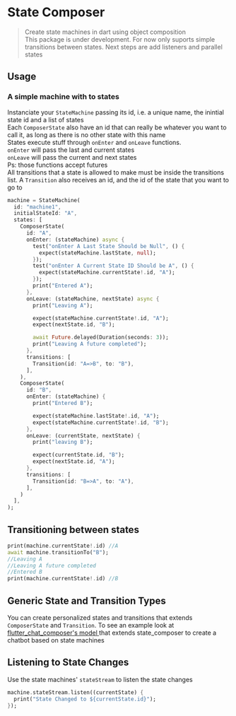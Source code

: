 # State Composer
>Create state machines in dart using object composition <br>
>This package is under development. For now only suports simple transitions between states. Next steps are add listeners and parallel states

## Usage
### A simple machine with to states
Instanciate your `StateMachine` passing its id, i.e. a unique name, the inintial state id and a list of states <br>
Each `ComposerState` also have an id that can really be whatever you want to call it, as long as there is no other state with this name <br>
States execute stuff through `onEnter` and `onLeave` functions. <br>
`onEnter` will pass the last and current states <br>
`onLeave` will pass the current and next states <br>
Ps: those functions accept futures<br>
All transitions that a state is allowed to make must be inside the transitions list. A `Transition` also receives an id, 
and the id of the state that you want to go to
``` dart
machine = StateMachine(
  id: "machine1",
  initialStateId: "A",
  states: [
    ComposerState(
      id: "A",
      onEnter: (stateMachine) async {
        test("onEnter A Last State Should be Null", () {
          expect(stateMachine.lastState, null);
        });
        test("onEnter A Current State ID Should be A", () {
          expect(stateMachine.currentState!.id, "A");
        });
        print("Entered A");
      },
      onLeave: (stateMachine, nextState) async {
        print("Leaving A");

        expect(stateMachine.currentState!.id, "A");
        expect(nextState.id, "B");

        await Future.delayed(Duration(seconds: 3));
        print("Leaving A future completed");
      },
      transitions: [
        Transition(id: "A=>B", to: "B"),
      ],
    ),
    ComposerState(
      id: "B",
      onEnter: (stateMachine) {
        print("Entered B");

        expect(stateMachine.lastState!.id, "A");
        expect(stateMachine.currentState!.id, "B");
      },
      onLeave: (currentState, nextState) {
        print("leaving B");

        expect(currentState.id, "B");
        expect(nextState.id, "A");
      },
      transitions: [
        Transition(id: "B=>A", to: "A"),
      ],
    )
  ],
);
```
## Transitioning between states
```dart
print(machine.currentState!.id) //A
await machine.transitionTo("B");
//Leaving A
//Leaving A future completed
//Entered B
print(machine.currentState!.id) //B
```
## Generic State and Transition Types
You can create personalized states and transitions that extends `ComposerState` and `Transition`. To see an
example look at <a href="https://github.com/FelipeMarra/flutter_chat_composer/blob/main/lib/models/chat_bot_models.dart"> flutter_chat_composer's model <a>
that extends state_composer to create a chatbot based on state machines

## Listening to State Changes
Use the state machines' `stateStream` to listen the state changes
```dart
machine.stateStream.listen((currentState) {
  print("State Changed to ${currentState.id}");
});
```
